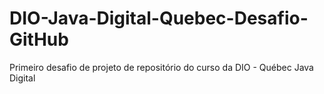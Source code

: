 # DIO-Java-Digital-Quebec-Desafio-GitHub
Primeiro desafio de projeto de repositório do curso da DIO - Québec Java Digital
